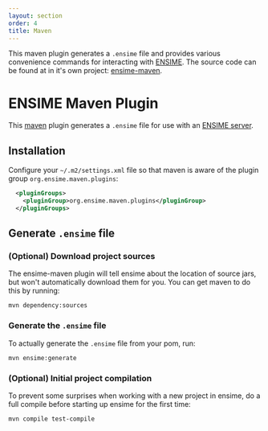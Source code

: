 ```yaml
---
layout: section
order: 4
title: Maven
---
```


This maven plugin generates a `.ensime` file and provides various convenience commands for interacting with [ENSIME](http://github.com/ensime/ensime-server). The source code can be found at in it's own project: [ensime-maven](https://github.com/ensime/ensime-maven/).

# ENSIME Maven Plugin

This [maven](https://maven.apache.org/) plugin generates a `.ensime` file for use with an [ENSIME server](http://github.com/ensime/ensime-server).

## Installation

Configure your `~/.m2/settings.xml` file so that maven is aware of the plugin group `org.ensime.maven.plugins`:

```xml
  <pluginGroups>
    <pluginGroup>org.ensime.maven.plugins</pluginGroup>
  </pluginGroups>
```

## Generate `.ensime` file

### (Optional) Download project sources

The ensime-maven plugin will tell ensime about the location of source jars, but won't automatically download them for you. You can get maven to do this by running:

```
mvn dependency:sources
```

### Generate the `.ensime` file

To actually generate the `.ensime` file from your pom, run:

```
mvn ensime:generate
```

### (Optional) Initial project compilation

To prevent some surprises when working with a new project in ensime, do a full compile before starting up ensime for the first time:

```
mvn compile test-compile
```
